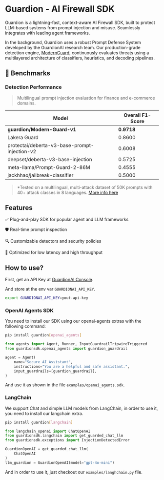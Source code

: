 # Guardion - AI Firewall SDK

Guardion is a lightning-fast, context-aware AI Firewall SDK, built to protect LLM-based systems from prompt injection and misuse. Seamlessly integrates with leading agent frameworks.

In the background, Guardion uses a robust Prompt Defense System developed by the GuardionAI research team. Our production-grade detection engine, [ModernGuard](https://docs.guardion.ai/modern-guard), continuously evaluates threats using a multilayered architecture of classifiers, heuristics, and decoding pipelines.

## 🔬 Benchmarks

### Detection Performance
> Multilingual prompt injection evaluation for finance and e-commerce domains.

| Model                                                  | Overall F1-Score |
|--------------------------------------------------------|------------------|
| **guardion/Modern-Guard-v1**                           | **0.9718**       |
| Lakera Guard                                            | 0.8600           |
| protectai/deberta-v3-base-prompt-injection-v2          | 0.6008           |
| deepset/deberta-v3-base-injection                      | 0.5725           |
| meta-llama/Prompt-Guard-2-86M                           | 0.4555           |
| jackhhao/jailbreak-classifier                          | 0.5000           |

> *Tested on a multilingual, multi-attack dataset of 50K prompts with 40+ attack classes in 8 languages. [More info here](https://docs.guardion.ai/modern-guard)

## Features
✅ Plug-and-play SDK for popular agent and LLM frameworks

🛡️ Real-time prompt inspection

🔍 Customizable detectors and security policies

🚀 Optimized for low latency and high throughput

## How to use?

First, get an API Key at [GuardionAI Console](https://guardion.ai).

And store at the env var `GUARDIONAI_API_KEY`.

```bash
export GUARDIONAI_API_KEY=yout-api-key
```

### OpenAI Agents SDK

You need to install our SDK using our openai-agents extras with the following command:

```bash
pip install guardion[openai_agents]
```

```python
from agents import Agent, Runner, InputGuardrailTripwireTriggered
from guardionsdk.openai_agents import guardion_guardrail

agent = Agent(
    name="Secure AI Assistant",
    instructions="You are a helpful and safe assistant.",
    input_guardrails=[guardion_guardrail],
)
```

And use it as shown in the file `examples/openai_agents.sdk`.

### LangChain

We support Chat and simple LLM models from LangChain, in order to use it, you need to install our langchain extra.

```bash
pip install guardion[langchain]
```
```python
from langchain_openai import ChatOpenAI
from guardionsdk.langchain import get_guarded_chat_llm
from guardionsdk.exceptions import InjectionDetectedError

GuardionOpenAI = get_guarded_chat_llm(
    ChatOpenAI
)
llm_guardion = GuardionOpenAI(model="gpt-4o-mini")
```

And in order to use it, just checkout our `examples/langhchain.py` file.
